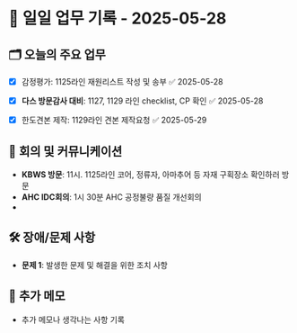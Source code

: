# 📅 일일 업무 기록 - 2025-05-28

## 🗂 오늘의 주요 업무
- [x] 감정평가: 1125라인 재원리스트 작성 및 송부 ✅ 2025-05-28
- [x] **다스 방문감사 대비**:  1127, 1129 라인 checklist, CP 확인 ✅ 2025-05-28
- [x] 한도견본 제작: 1129라인 견본 제작요청 ✅ 2025-05-29


## 🔄 회의 및 커뮤니케이션
- **KBWS 방문**: 11시. 1125라인 코어, 정류자, 아마추어 등 자재 구획장소 확인하러 방문
- **AHC IDC회의**: 1시 30분 AHC 공정불량 품질 개선회의
- 

## 🛠 장애/문제 사항
- **문제 1**: 발생한 문제 및 해결을 위한 조치 사항


## 📝 추가 메모
- 추가 메모나 생각나는 사항 기록
